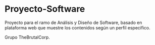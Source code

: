 # Proyecto-Software

Proyecto para el ramo de Análisis y Diseño de Software, basado en plataforma web que muestre los contenidos según un perfil específico.

Grupo TheBrutalCorp.
